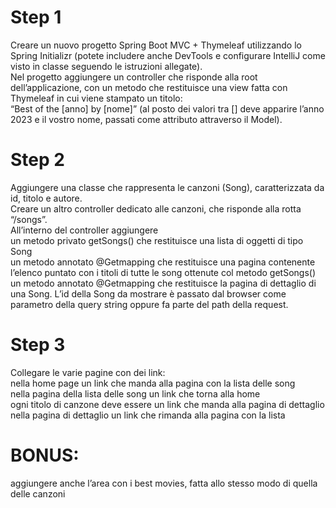 
# Step 1
Creare un nuovo progetto Spring Boot MVC + Thymeleaf utilizzando lo Spring Initializr (potete includere anche DevTools e configurare IntelliJ come visto in classe seguendo le istruzioni allegate). <br/>
Nel progetto aggiungere un controller che risponde alla root dell’applicazione, con un metodo che restituisce una view fatta con Thymeleaf in cui viene stampato un titolo:<br/> “Best of the [anno] by [nome]” (al posto dei valori tra [] deve apparire l’anno 2023 e il vostro nome, passati come attributo attraverso il Model).
# Step 2
Aggiungere una classe che rappresenta le canzoni (Song), caratterizzata da id, titolo e autore.<br/>
Creare un altro controller dedicato alle canzoni, che risponde alla rotta “/songs”.<br/>
All’interno del controller aggiungere<br/>
un metodo privato getSongs() che restituisce una lista di oggetti di tipo Song<br/>
un metodo annotato @Getmapping che restituisce una pagina contenente l’elenco puntato con i titoli di tutte le song ottenute col metodo getSongs()<br/>
un metodo annotato @Getmapping che restituisce la pagina di dettaglio di una Song. L’id della Song da mostrare è passato dal browser come parametro della query string oppure fa parte del path della request.<br/>
# Step 3
Collegare le varie pagine con dei link:<br/>
nella home page un link che manda alla pagina con la lista delle song<br/>
nella pagina della lista delle song un link che torna alla home<br/>
ogni titolo di canzone deve essere un link che manda alla pagina di dettaglio<br/>
nella pagina di dettaglio un link che rimanda alla pagina con la lista<br/>
# BONUS:
aggiungere anche l’area con i best movies, fatta allo stesso modo di quella delle canzoni
